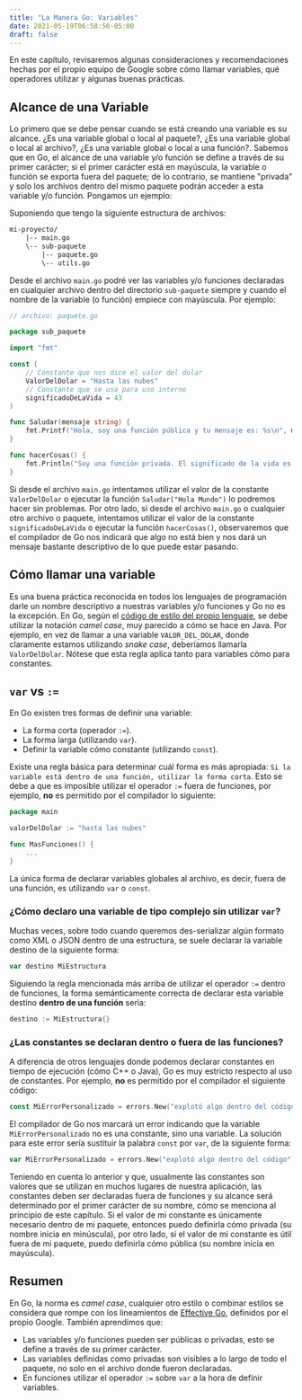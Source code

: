 ```yaml
---
title: "La Manera Go: Variables"
date: 2021-05-19T06:58:56-05:00
draft: false
---
```


En este capítulo, revisaremos algunas consideraciones y recomendaciones hechas por el propio equipo de Google sobre
cómo llamar variables, qué operadores utilizar y algunas buenas prácticas.

## Alcance de una Variable

Lo primero que se debe pensar cuando se está creando una variable es su alcance. ¿Es una variable global o local al paquete?,
¿Es una variable global o local al archivo?, ¿Es una variable global o local a una función?. Sabemos que en Go, el alcance
de una variable y/o función se define a través de su primer carácter; si el primer carácter está en mayúscula, la variable o
función se exporta fuera del paquete; de lo contrario, se mantiene "privada" y solo los archivos dentro del mismo paquete
podrán acceder a esta variable y/o función. Pongamos un ejemplo:

Suponiendo que tengo la siguiente estructura de archivos:
```sh
mi-proyecto/
    |-- main.go
    \-- sub-paquete
        |-- paquete.go
        \-- utils.go
```

Desde el archivo `main.go` podré ver las variables y/o funciones declaradas en cualquier archivo dentro del directorio
`sub-paquete` siempre y cuando el nombre de la variable (o función) empiece con mayúscula. Por ejemplo:

```go
// archivo: paquete.go

package sub_paquete

import "fmt"

const (
    // Constante que nos dice el valor del dolar
    ValorDelDolar = "Hasta las nubes"
    // Constante que se usa para uso interno
    significadoDeLaVida = 43
)

func Saludar(mensaje string) {
    fmt.Printf("Hola, soy una función pública y tu mensaje es: %s\n", mensaje)
}

func hacerCosas() {
    fmt.Println("Soy una función privada. El significado de la vida es:", significadoDeLaVida)
}
```

Si desde el archivo `main.go` intentamos utilizar el valor de la constante `ValorDelDolar` o ejecutar la función `Saludar("Hola Mundo")`
lo podremos hacer sin problemas. Por otro lado, si desde el archivo `main.go` o cualquier otro archivo o paquete, intentamos
utilizar el valor de la constante `significadoDeLaVida` o ejecutar la función `hacerCosas()`, observaremos que el compilador de Go
nos indicará que algo no está bien y nos dará un mensaje bastante descriptivo de lo que puede estar pasando.

## Cómo llamar una variable

Es una buena práctica reconocida en todos los lenguajes de programación darle un nombre descriptivo a nuestras variables y/o funciones
y Go no es la excepción. En Go, según el [código de estilo del propio lenguaje](https://golang.org/doc/effective_go#mixed-caps), se debe utilizar la notación _camel case_, muy parecido
a cómo se hace en Java. Por ejemplo, en vez de llamar a una variable `VALOR_DEL_DOLAR`, donde claramente estamos utilizando _snake case_,
deberíamos llamarla `ValorDelDolar`. Nótese que esta regla aplica tanto para variables cómo para constantes.

## `var` vs `:=`

En Go existen tres formas de definir una variable:

* La forma corta (operador `:=`).
* La forma larga (utilizando `var`).
* Definir la variable cómo constante (utilizando `const`).

Existe una regla básica para determinar cuál forma es más apropiada: `Si la variable está dentro de una función,
utilizar la forma corta`. Esto se debe a que es imposible utilizar el operador `:=` fuera de funciones, por ejemplo, **no** es
permitido por el compilador lo siguiente:

```go
package main

valorDelDolar := "hasta las nubes"

func MasFunciones() {
    ...
}
```

La única forma de declarar variables globales al archivo, es decir, fuera de una función, es utilizando `var` o `const`.

### ¿Cómo declaro una variable de tipo complejo sin utilizar `var`?

Muchas veces, sobre todo cuando queremos des-serializar algún formato como XML o JSON dentro de una estructura, se suele declarar
la variable destino de la siguiente forma:

```go
var destino MiEstructura
```

Siguiendo la regla mencionada más arriba de utilizar el operador `:=` dentro de funciones, la forma semánticamente correcta de
declarar esta variable destino **dentro de una función** sería:

```go
destino := MiEstructura{}
```


### ¿Las constantes se declaran dentro o fuera de las funciones?

A diferencia de otros lenguajes donde podemos declarar constantes en tiempo de ejecución (cómo C++ o Java), Go es muy estricto
respecto al uso de constantes. Por ejemplo, **no** es permitido por el compilador el siguiente código:

```go
const MiErrorPersonalizado = errors.New("explotó algo dentro del código")
```

El compilador de Go nos marcará un error indicando que la variable `MiErrorPersonalizado` no es una constante, sino una variable.
La solución para este error sería sustituir la palabra `const` por `var`, de la siguiente forma:

```go
var MiErrorPersonalizado = errors.New("explotó algo dentro del código")
```

Teniendo en cuenta lo anterior y que, usualmente las constantes son valores que se utilizan en muchos lugares de nuestra aplicación,
las constantes deben ser declaradas fuera de funciones y su alcance será determinado por el primer carácter de su nombre, cómo se
menciona al principio de este capítulo. Si el valor de mi constante es únicamente necesario dentro de mi paquete, entonces puedo
definirla cómo privada (su nombre inicia en minúscula), por otro lado, si el valor de mi constante es útil fuera de mi paquete,
puedo definirla cómo pública (su nombre inicia en mayúscula).

## Resumen

En Go, la norma es _camel case_, cualquier otro estilo o combinar estilos se considera que rompe con los lineamientos de [Effective Go](https://golang.org/doc/effective_go),
definidos por el propio Google. También aprendimos que:

* Las variables y/o funciones pueden ser públicas o privadas, esto se define a través de su primer carácter.
* Las variables definidas como privadas son visibles a lo largo de todo el paquete, no solo en el archivo donde fueron declaradas.
* En funciones utilizar el operador `:=` sobre `var` a la hora de definir variables.
